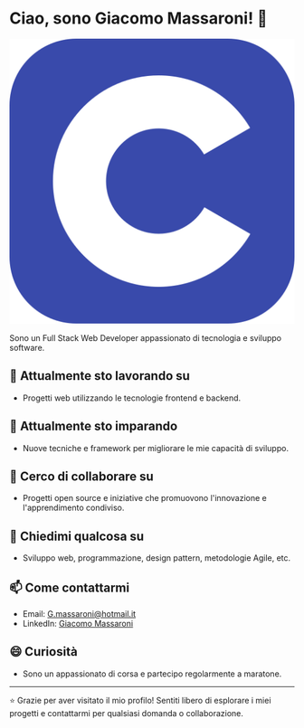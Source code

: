 # Ciao, sono Giacomo Massaroni! 👋

![C](https://github.com/tandpfun/skill-icons/blob/main/icons/C.svg)

Sono un Full Stack Web Developer appassionato di tecnologia e sviluppo software.

## 🔭 Attualmente sto lavorando su

- Progetti web utilizzando le tecnologie frontend e backend.

## 🌱 Attualmente sto imparando

- Nuove tecniche e framework per migliorare le mie capacità di sviluppo.

## 🤝 Cerco di collaborare su

- Progetti open source e iniziative che promuovono l'innovazione e l'apprendimento condiviso.

## 💬 Chiedimi qualcosa su

- Sviluppo web, programmazione, design pattern, metodologie Agile, etc.

## 📫 Come contattarmi

- Email: G.massaroni@hotmail.it
- LinkedIn: [Giacomo Massaroni](https://www.linkedin.com/in/giacomo-massaroni/)

## 😄 Curiosità

- Sono un appassionato di corsa e partecipo regolarmente a maratone.

---

⭐️ Grazie per aver visitato il mio profilo! Sentiti libero di esplorare i miei progetti e contattarmi per qualsiasi domanda o collaborazione.

